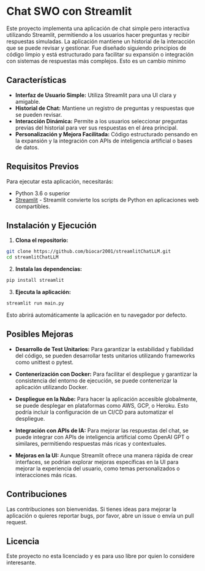 # Chat SWO con Streamlit

Este proyecto implementa una aplicación de chat simple pero interactiva utilizando Streamlit, permitiendo a los usuarios hacer preguntas y recibir respuestas simuladas. La aplicación mantiene un historial de la interacción que se puede revisar y gestionar. Fue diseñado siguiendo principios de código limpio y está estructurado para facilitar su expansión o integración con sistemas de respuestas más complejos.
Esto es un cambio minimo
## Características

- **Interfaz de Usuario Simple:** Utiliza Streamlit para una UI clara y amigable.
- **Historial de Chat:** Mantiene un registro de preguntas y respuestas que se pueden revisar.
- **Interacción Dinámica:** Permite a los usuarios seleccionar preguntas previas del historial para ver sus respuestas en el área principal.
- **Personalización y Mejora Facilitada:** Código estructurado pensando en la expansión y la integración con APIs de inteligencia artificial o bases de datos.

## Requisitos Previos

Para ejecutar esta aplicación, necesitarás:

- Python 3.6 o superior
- [Streamlit](https://streamlit.io) - Streamlit convierte los scripts de Python en aplicaciones web compartibles.

## Instalación y Ejecución

1. **Clona el repositorio:**
```bash
git clone https://github.com/biocar2001/streamlitChatLLM.git
cd streamlitChatLLM
```

2. **Instala las dependencias:**
```bash
pip install streamlit
```

3. **Ejecuta la aplicación:**
```bash
streamlit run main.py
```

Esto abrirá automáticamente la aplicación en tu navegador por defecto.

## Posibles Mejoras

- **Desarrollo de Test Unitarios:** Para garantizar la estabilidad y fiabilidad del código, se pueden desarrollar tests unitarios utilizando frameworks como unittest o pytest.

- **Contenerización con Docker:** Para facilitar el despliegue y garantizar la consistencia del entorno de ejecución, se puede contenerizar la aplicación utilizando Docker.

- **Despliegue en la Nube:** Para hacer la aplicación accesible globalmente, se puede desplegar en plataformas como AWS, GCP, o Heroku. Esto podría incluir la configuración de un CI/CD para automatizar el despliegue.

- **Integración con APIs de IA:** Para mejorar las respuestas del chat, se puede integrar con APIs de inteligencia artificial como OpenAI GPT o similares, permitiendo respuestas más ricas y contextuales.

- **Mejoras en la UI:** Aunque Streamlit ofrece una manera rápida de crear interfaces, se podrían explorar mejoras específicas en la UI para mejorar la experiencia del usuario, como temas personalizados o interacciones más ricas.

## Contribuciones

Las contribuciones son bienvenidas. Si tienes ideas para mejorar la aplicación o quieres reportar bugs, por favor, abre un issue o envía un pull request.

## Licencia

Este proyecto  no esta licenciado y es para uso libre por quien lo considere interesante.
